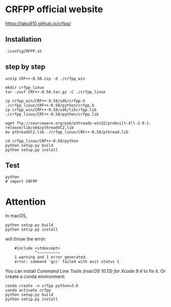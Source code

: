 # CRFPP official website

https://taku910.github.io/crfpp/





## Installation

```shell
.\configCRFPP.sh
```





## step by step 

```shell
unzip CRF++-0.58.zip -d ./crfpp_win

mkdir crfpp_linux
tar -zxvf CRF++-0.58.tar.gz -C ./crfpp_linux

cp crfpp_win/CRF++-0.58/sdk/crfpp.h ./crfpp_linux/CRF++-0.58/python/crfpp.h
cp crfpp_win/CRF++-0.58/sdk/libcrfpp.lib ./crfpp_linux/CRF++-0.58/python/crfpp.lib

wget ftp://sourceware.org/pub/pthreads-win32/prebuilt-dll-2-9-1-release/lib/x64/pthreadVC2.lib
mv pthreadVC2.lib ./crfpp_linux/CRF++-0.58/pthread.lib

cd crfpp_linux/CRF++-0.58/python
python setup.py build
python setup.py install 
```





## Test

```shell
python
# import CRFPP
```



# Attention

In macOS, 

``` shell
python setup.py build
python setip.py install
```

will throw the error:

```shell
    #include <stdexcept>
             ^~~~~~~~~~~
    1 warning and 1 error generated.
    error: command 'gcc' failed with exit status 1
```



You can install *Command Line Tools (macOS 10.13) for Xcode 9.4* to fix it. Or create a conda environment:

```shell	
conda create -n crfpp python=3.6
conda activate crfpp
python setup.py build
python setip.py install
```



